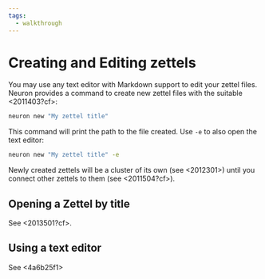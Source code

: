 ```yaml
---
tags:
  - walkthrough
---
```


# Creating and Editing zettels

You may use any text editor with Markdown support to edit your zettel files. Neuron provides a command to create new zettel files with the suitable <2011403?cf>:

```bash
neuron new "My zettel title"
```

This command will print the path to the file created. Use `-e` to also open the text editor:


```bash
neuron new "My zettel title" -e
```

Newly created zettels will be a cluster of its own (see <2012301>) until you connect other zettels to them (see <2011504?cf>).

## Opening a Zettel by title

See <2013501?cf>.

## Using a text editor 

See <4a6b25f1>


